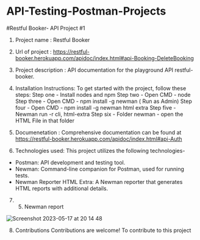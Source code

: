 # API-Testing-Postman-Projects

#Restful Booker- API Project #1

1. Project name : Restful Booker

2. Url of project : https://restful-booker.herokuapp.com/apidoc/index.html#api-Booking-DeleteBooking

3. Project description : API documentation for the playground API restful-booker.

4. Installation Instructions:
  To get started with the project, follow these steps:
  Step one - Install nodes and npm 
  Step two - Open CMD - node 
  Step three - Open CMD - npm install -g newman ( Run as Admin)
  Step four - Open CMD - npm install -g newman html extra
  Step five - Newman run <url of collection> -r cli, html-extra
  Step six - Folder newman - open the HTML File in that folder
 
5. Documenetation :
   Comprehensive documentation can be found at https://restful-booker.herokuapp.com/apidoc/index.html#api-Auth
  
6. Technologies used:
   This project utilizes the following technologies-
- Postman: API development and testing tool.
- Newman: Command-line companion for Postman, used for running tests.
- Newman Reporter HTML Extra: A Newman reporter that generates HTML reports with additional details.
 
7. 5. Newman report 
  
  
![Screenshot 2023-05-17 at 20 14 48](https://github.com/LoladeAB/API-Testing-Postman-Projects/assets/133910318/fbadee91-6311-495f-8dcb-9e5ce68b1b48)
  
  
  
  
  
  
  
 
8. Contributions
Contributions are welcome! To contribute to this project
